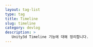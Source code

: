```yaml
---
layout: tag-list
type: tag
title: Timeline
slug: timeline
category: devlog
description: >
   Unity3d Timeline 기능에 대해 정리합니다.
---
```

